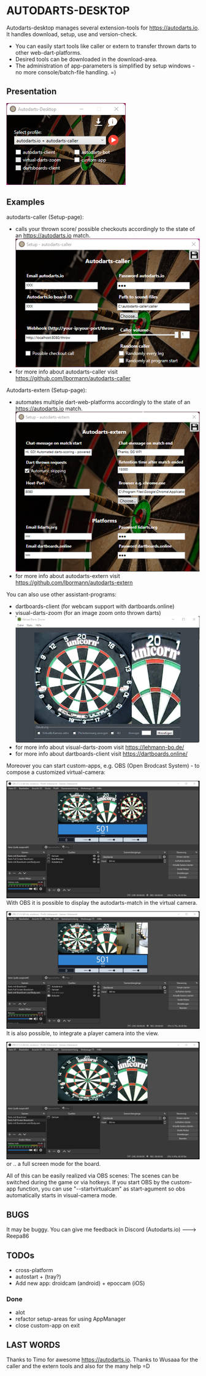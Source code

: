 # AUTODARTS-DESKTOP

Autodarts-desktop manages several extension-tools for https://autodarts.io.
It handles download, setup, use and version-check.
 - You can easily start tools like caller or extern to transfer thrown darts to other web-dart-platforms.
 - Desired tools can be downloaded in the download-area.
 - The administration of app-parameters is simplified by setup windows - no more console/batch-file handling. =)

## Presentation
![alt text](https://github.com/Semtexmagix/autodarts-desktop/blob/master/Main.png?raw=true)


## Examples
autodarts-caller (Setup-page):
 - calls your thrown score/ possible checkouts accordingly to the state of an https://autodarts.io match.
 ![alt text](https://github.com/Semtexmagix/autodarts-desktop/blob/master/SetupCaller.png?raw=true)
  - for more info about autodarts-caller visit https://github.com/lbormann/autodarts-caller

Autodarts-extern (Setup-page):
 - automates multiple dart-web-platforms accordingly to the state of an https://autodarts.io match.
 ![alt text](https://github.com/Semtexmagix/autodarts-desktop/blob/master/SetupExtern.png?raw=true)
  - for more info about autodarts-extern visit https://github.com/lbormann/autodarts-extern

You can also use other assistant-programs:
 - dartboards-client (for webcam support with dartboards.online)
 - visual-darts-zoom (for an image zoom onto thrown darts)
 ![alt text](https://github.com/Semtexmagix/autodarts-desktop/blob/master/vdz.png?raw=true)
  - for more info about visual-darts-zoom visit https://lehmann-bo.de/
  - for more info about dartboards-client visit https://dartboards.online/


Moreover you can start custom-apps, e.g. OBS (Open Brodcast System) - to compose a customized virtual-camera:

![alt text](https://github.com/Semtexmagix/autodarts-desktop/blob/master/OBS2.png?raw=true)
With OBS it is possible to display the autodarts-match in the virtual camera.


![alt text](https://github.com/Semtexmagix/autodarts-desktop/blob/master/OBS1.png?raw=true)
It is also possible, to integrate a player camera into the view.


![alt text](https://github.com/Semtexmagix/autodarts-desktop/blob/master/OBS3.png?raw=true)
or .. a full screen mode for the board.

All of this can be easily realized via OBS scenes: The scenes can be switched during the game or via hotkeys.
If you start OBS by the custom-app function, you can use "--startvirtualcam" as start-agument so obs automatically starts in visual-camera mode. 


## BUGS

It may be buggy. You can give me feedback in Discord (Autodarts.io) ---> Reepa86


## TODOs
- cross-platform
- autostart + (tray?)
- Add new app: droidcam (android) + epoccam (iOS)


### Done
- alot
- refactor setup-areas for using AppManager
- close custom-app on exit


## LAST WORDS
Thanks to Timo for awesome https://autodarts.io.
Thanks to Wusaaa for the caller and the extern tools and also for the many help =D 
